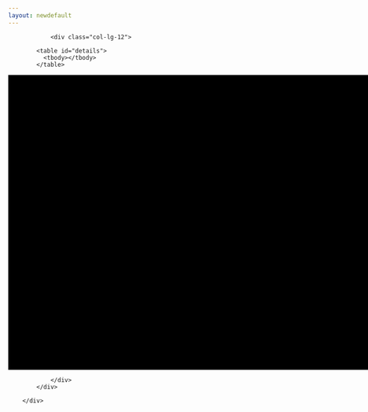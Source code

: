 ```yaml
---
layout: newdefault
---
```





<section id="portfolio" class="bg-light-gray">
        <div class="container">
            <div class="row">
 
                <div class="col-lg-12">
                    
			<table id="details">
			  <tbody></tbody>
			</table>
			
<div class="uv" data-locale="en-GB:English (GB),cy-GB:Cymraeg" data-config="/config.json" data-uri="http://wellcomelibrary.org/iiif/collection/b20417081" data-collectionindex="0" data-manifestindex="0" data-sequenceindex="0" data-canvasindex="0" data-xywh="-3559,-207,9613,4134" data-rotation="0" style="width:800px; height:600px; background-color: #000"></div><script type="text/javascript" id="embedUV" src="https://universalviewer.io/vendor/uv/lib/embed.js"></script><script type="text/javascript">/* wordpress fix */</script>


                </div>
            </div>

        </div>
</section>










